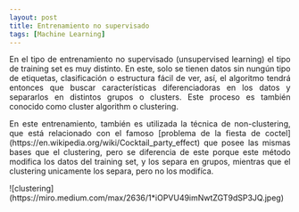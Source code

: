 ```yaml
---
layout: post
title: Entrenamiento no supervisado
tags: [Machine Learning]
---
```

<style TYPE="text/css">
code.has-jax {font: inherit; font-size: 100%; background: inherit; border: inherit;}
</style>
<script type="text/x-mathjax-config">
MathJax.Hub.Config({
    tex2jax: {
        inlineMath: [['$','$'], ['\\(','\\)']],
        skipTags: ['script', 'noscript', 'style', 'textarea', 'pre'] // removed 'code' entry
    }
});
MathJax.Hub.Queue(function() {
    var all = MathJax.Hub.getAllJax(), i;
    for(i = 0; i < all.length; i += 1) {
        all[i].SourceElement().parentNode.className += ' has-jax';
    }
});
</script>
<script type="text/javascript" src="https://cdnjs.cloudflare.com/ajax/libs/mathjax/2.7.4/MathJax.js?config=TeX-AMS_HTML-full"></script>

<p style='text-align: justify;'>
En el tipo de entrenamiento no supervisado (unsupervised learning) el tipo de training set es muy distinto. En este, solo se tienen datos sin nungún tipo de etiquetas, clasificación o estructura fácil de ver, así, el algoritmo tendrá entonces que buscar características diferenciadoras en los datos y separarlos en distintos grupos o clusters. Este proceso es también conocido como cluster algorithm o clustering.
</p>

<p style='text-align: justify;'>
En este entrenamiento, también es utilizada la técnica de non-clustering, que está relacionado con el famoso
[problema de la fiesta de coctel](https://en.wikipedia.org/wiki/Cocktail_party_effect) 
que posee las mismas bases que el clustering, pero se diferencia de este porque este método modifica los datos
del training set, y los separa en grupos, mientras que el clustering unicamente los separa, pero no los modifíca.
</p>
![clustering](https://miro.medium.com/max/2636/1*iOPVU49imNwtZGT9dSP3JQ.jpeg)
